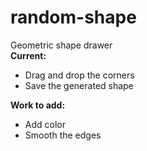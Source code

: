 # random-shape
Geometric shape drawer\
**Current:**
* Drag and drop the corners
* Save the generated shape

**Work to add:**
* Add color
* Smooth the edges
